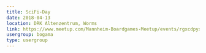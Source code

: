 ```yaml
---
title: SciFi-Day
date: 2018-04-13
location: DRK Altenzentrum, Worms
link: https://www.meetup.com/Mannheim-Boardgames-Meetup/events/rgxcdpyxgbrb/
usergroup: bogama
type: usergroup
---
```

